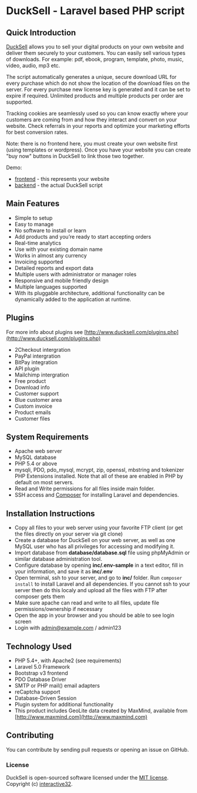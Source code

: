 # DuckSell - Laravel based PHP script

## Quick Introduction

[DuckSell](http://www.ducksell.com) allows you to sell your digital products on your own website and deliver them securely to your customers. You can easily sell various types of downloads. For example: pdf, ebook, program, template, photo, music, video, audio, mp3 etc.  

The script automatically generates a unique, secure download URL for every purchase which do not show the location of the download files on the server. For every purchase new license key is generated and it can be set to expire if required.  Unlimited products and multiple products per order are supported.

Tracking cookies are seamlessly used so you can know exactly where your customers are coming from and how they interact and convert on your website. Check referrals in your reports and optimize your marketing efforts for best conversion rates.

Note: there is no frontend here, you must create your own website first (using templates or wordpress). Once you have your website you can create "buy now" buttons in DuckSell to link those two together.

Demo:
 - [frontend](http://www.ducksell.com/dummy/) - this represents your website
 - [backend](http://www.ducksell.com/demo/) - the actual DuckSell script


## Main Features

 - Simple to setup 
 - Easy to manage 
 - No software to install or learn
 - Add products and you’re ready to start accepting orders
 - Real-time analytics
 - Use with your existing domain name
 - Works in almost any currency 
 - Invoicing supported
 - Detailed reports and export data
 - Multiple users with administrator or manager roles
 - Responsive and mobile friendly design
 - Multiple languages supported
 - With its pluggable architecture, additional functionality can be dynamically added to the application at runtime.


## Plugins

For more info about plugins see [http://www.ducksell.com/plugins.php](http://www.ducksell.com/plugins.php)

- 2Checkout intergration
- PayPal intergration
- BitPay integration
- API plugin
- Mailchimp intergration
- Free product
- Download info
- Customer support
- Blue customer area
- Custom invoice
- Product emails
- Customer files


## System Requirements

 - Apache web server
 - MySQL database
 - PHP 5.4 or above
 - mysqli, PDO, pdo_mysql, mcrypt, zip, openssl, mbstring and tokenizer PHP Extensions installed. Note that all of these are enabled in PHP by default on most servers.
 - Read and Write permissions for all files inside main folder.
 - SSH access and [Composer](https://getcomposer.org/) for installing Laravel and dependencies.


## Installation Instructions

 - Copy all files to your web server using your favorite FTP client (or get the files directly on your server via git clone)
 - Create a database for DuckSell on your web server, as well as one MySQL user who has all privileges for accessing and modifying it. 
 - Import database from **database/database.sql** file using phpMyAdmin or similar database administration tool.
 - Configure database by opening **inc/.env-sample** in a text editor, fill in your information, and save it as **inc/.env**
 - Open terminal, ssh to your server, and go to **inc/** folder. Run `composer install` to install Laravel and all dependencies. If you cannot ssh to your server then do this localy and upload all the files with FTP after composer gets them
 - Make sure apache can read and write to all files, update file permissions/ownership if necessary
 - Open the app in your browser and you should be able to see login screen
 - Login with admin@example.com / admin123


## Technology Used

 - PHP 5.4+, with Apache2 (see requirements)
 - Laravel 5.0 Framework
 - Bootstrap v3 frontend
 - PDO Database Driver
 - SMTP or PHP mail() email adapters
 - reCaptcha support
 - Database-Driven Session
 - Plugin system for additional functionality
 - This product includes GeoLite data created by MaxMind, available from [http://www.maxmind.com](http://www.maxmind.com)

## Contributing

You can contribute by sending pull requests or opening an issue on GitHub.

### License

DuckSell is open-sourced software licensed under the [MIT license](http://opensource.org/licenses/MIT). Copyright (c) [interactive32](http://interactive32.com).
